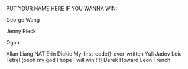 PUT YOUR NAME HERE IF YOU WANNA WIN:

George Wang

Jenny Rieck

Ogan

Allan Liang
NAT
Erin Dickie
My-first-code()-ever-written Yuli Jadov
Loic Tetrel (oooh my god I hope I will win !!!)
Derek Howard
Leon French

